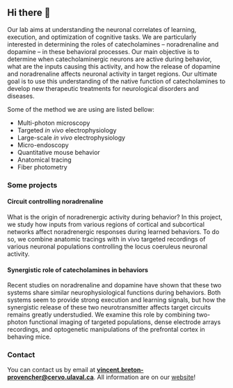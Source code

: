 ## Hi there 👋

Our lab aims at understanding the neuronal correlates of learning, execution, and optimization of cognitive tasks. We are particularly interested in determining the roles of catecholamines – noradrenaline and dopamine – in these behavioral processes. Our main objective is to determine when catecholaminergic neurons are active during behavior, what are the inputs causing this activity, and how the release of dopamine and noradrenaline affects neuronal activity in target regions. Our ultimate goal is to use this understanding of the native function of catecholamines to develop new therapeutic treatments for neurological disorders and diseases.

Some of the method we are using are listed bellow:
- Multi-photon microscopy
- Targeted *in vivo* electrophysiology
- Large-scale *in vivo* electrophysiology
- Micro-endoscopy
- Quantitative mouse behavior
- Anatomical tracing
- Fiber photometry

### Some projects
#### Circuit controlling noradrenaline
What is the origin of noradrenergic activity during behavior? In this project, we study how inputs from various regions of cortical and subcortical networks affect noradrenergic responses during learned behaviors. To do so, we combine anatomic tracings with in vivo targeted recordings of various neuronal populations controlling the locus coeruleus neuronal activity.

#### Synergistic role of catecholamines in behaviors
Recent studies on noradrenaline and dopamine have shown that these two systems share similar neurophysiological functions during behaviors. Both systems seem to provide strong execution and learning signals, but how the synergistic release of these two neurotransmitter affects target circuits remains greatly understudied. We examine this role by combining two-photon functional imaging of targeted populations, dense electrode arrays recordings, and optogenetic manipulations of the prefrontal cortex in behaving mice.


### Contact
You can contact us by email at **vincent.breton-provencher@cervo.ulaval.ca**. All information are on our [website](https://vbplab.com/)!
<!--

**Here are some ideas to get you started:**

🙋‍♀️ A short introduction - what is your organization all about?
🌈 Contribution guidelines - how can the community get involved?
👩‍💻 Useful resources - where can the community find your docs? Is there anything else the community should know?
🍿 Fun facts - what does your team eat for breakfast?
🧙 Remember, you can do mighty things with the power of [Markdown](https://docs.github.com/github/writing-on-github/getting-started-with-writing-and-formatting-on-github/basic-writing-and-formatting-syntax)
-->
